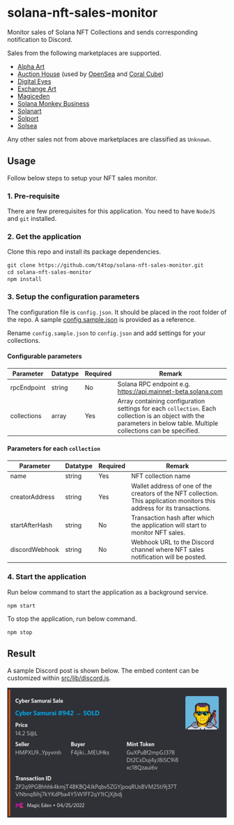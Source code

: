 # solana-nft-sales-monitor

Monitor sales of Solana NFT Collections and sends corresponding notification to Discord.

Sales from the following marketplaces are supported.

- [Alpha Art](https://alpha.art)
- [Auction House](https://docs.metaplex.com/guides/auction-house/definition) (used by [OpenSea](https://opensea.io/) and [Coral Cube](https://coralcube.io))
- [Digital Eyes](https://digitaleyes.market)
- [Exchange Art](https://exchange.art)
- [Magiceden](https://magiceden.io)
- [Solana Monkey Business](https://market.solanamonkey.business)
- [Solanart](https://solanart.io)
- [Solport](https://solport.io)
- [Solsea](https://solsea.io)

Any other sales not from above marketplaces are classified as `Unknown`.

## Usage

Follow below steps to setup your NFT sales monitor.

### 1. Pre-requisite

There are few prerequisites for this application. You need to have `NodeJS` and `git` installed.

### 2. Get the application

Clone this repo and install its package dependencies.

```
git clone https://github.com/t4top/solana-nft-sales-monitor.git
cd solana-nft-sales-monitor
npm install
```

### 3. Setup the configuration parameters

The configuration file is `config.json`. It should be placed in the root folder of the repo. A sample [config.sample.json](config.sample.json) is provided as a reference.

Rename `config.sample.json` to `config.json` and add settings for your collections.

#### Configurable parameters

| Parameter   | Datatype | Required | Remark                                                                                                                                                                 |
| ----------- | -------- | -------- | ---------------------------------------------------------------------------------------------------------------------------------------------------------------------- |
| rpcEndpoint | string   | No       | Solana RPC endpoint e.g. https://api.mainnet-beta.solana.com                                                                                                           |
| collections | array    | Yes      | Array containing configuration settings for each `collection`. Each collection is an object with the parameters in below table. Multiple collections can be specified. |

#### Parameters for each `collection`

| Parameter      | Datatype | Required | Remark                                                                                                                    |
| -------------- | -------- | -------- | ------------------------------------------------------------------------------------------------------------------------- |
| name           | string   | Yes      | NFT collection name                                                                                                       |
| creatorAddress | string   | Yes      | Wallet address of one of the creators of the NFT collection. This application monitors this address for its transactions. |
| startAfterHash | string   | No       | Transaction hash after which the application will start to monitor NFT sales.                                             |
| discordWebhook | string   | No       | Webhook URL to the Discord channel where NFT sales notification will be posted.                                           |

### 4. Start the application

Run below command to start the application as a background service.

```
npm start
```

To stop the application, run below command.

```
npm stop
```

## Result

A sample Discord post is shown below. The embed content can be customized within [src/lib/discord.js](src/lib/discord.js).

![Sample Discord Post](sample_discord_post.png)
